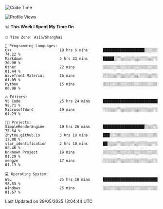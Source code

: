 <!--START_SECTION:waka-->
![Code Time](http://img.shields.io/badge/Code%20Time-2%2C933%20hrs%2024%20mins-blue)

![Profile Views](http://img.shields.io/badge/Profile%20Views-0-blue)

📊 **This Week I Spent My Time On** 

```text
🕑︎ Time Zone: Asia/Shanghai

💬 Programming Languages: 
C++                      19 hrs 6 mins       ███████████████████░░░░░░   74.22 % 
Markdown                 5 hrs 23 mins       █████░░░░░░░░░░░░░░░░░░░░   20.96 % 
Other                    22 mins             ░░░░░░░░░░░░░░░░░░░░░░░░░   01.44 % 
Wavefront Material       16 mins             ░░░░░░░░░░░░░░░░░░░░░░░░░   01.09 % 
Python                   15 mins             ░░░░░░░░░░░░░░░░░░░░░░░░░   00.98 % 

🔥 Editors: 
VS Code                  25 hrs 24 mins      █████████████████████████   98.71 % 
MicrosoftWord            19 mins             ░░░░░░░░░░░░░░░░░░░░░░░░░   01.29 % 

🐱‍💻 Projects: 
SimpleRenderEngine       19 hrs 26 mins      ███████████████████░░░░░░   75.54 % 
Zhytou.github.io         3 hrs 18 mins       ███░░░░░░░░░░░░░░░░░░░░░░   12.88 % 
star_identification      2 hrs 10 mins       ██░░░░░░░░░░░░░░░░░░░░░░░   08.46 % 
Unknown Project          19 mins             ░░░░░░░░░░░░░░░░░░░░░░░░░   01.29 % 
mengze                   17 mins             ░░░░░░░░░░░░░░░░░░░░░░░░░   01.13 % 

💻 Operating System: 
WSL                      25 hrs 18 mins      █████████████████████████   98.33 % 
Windows                  25 mins             ░░░░░░░░░░░░░░░░░░░░░░░░░   01.67 % 
```


 Last Updated on 29/05/2025 13:04:44 UTC
<!--END_SECTION:waka-->